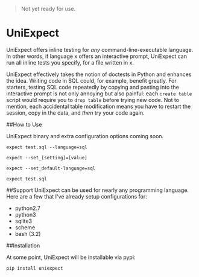 > Not yet ready for use.

# UniExpect
UniExpect offers inline testing for *any* command-line-executable language. In
other words, if language x offers an interactive prompt, UniExpect can run all
inline tests you specify, for a file written in x.

UniExpect effectively takes the notion of doctests in Python and enhances the
idea. Writing code in SQL could, for example, benefit greatly.
For starters, testing SQL code repeatedly by copying and pasting into the
interactive prompt is not only annoying but also painful: each `create table`
script would require you to `drop table` before trying new code. Not to mention,
each accidental table modification means you have to restart the session,
copy in the data, and *then* try your code again.

##How to Use

UniExpect binary and extra configuration options coming soon.

```
expect test.sql --language=sql
```

```
expect --set_[setting]=[value]
```

```
expect --set_default-language=sql
```

```
expect test.sql
```

##Support
UniExpect can be used for nearly any programming language. Here are a few that
I've already setup configurations for:

- python2.7
- python3
- sqlite3
- scheme
- bash (3.2)

##Installation

At some point, UniExpect will be installable via pypi:

```pip install uniexpect```
